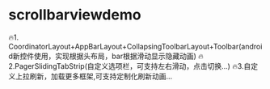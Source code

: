 # scrollbarviewdemo
🔥1. CoordinatorLayout+AppBarLayout+CollapsingToolbarLayout+Toolbar(android新控件使用，实现根据头布局，bar根据滑动显示隐藏动画) 🔥2.PagerSlidingTabStrip(自定义选项栏，可支持左右滑动，点击切换...) 🔥3.自定义上拉刷新，加载更多框架,可支持定制化刷新动画...
